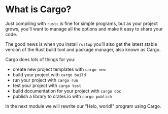 # What is Cargo?

Just compiling with `rustc` is fine for simple programs, but as your project grows, you’ll want to
manage all the options and make it easy to share your code.

The good news is when you install `rustup` you’ll also get the latest stable version of the Rust
build tool and package manager, also known as Cargo.

Cargo does lots of things for you:

-   create new project templates with `cargo new`
-   build your project with `cargo build`
-   run your project with `cargo run`
-   test your project with `cargo test`
-   build documentation for your project with `cargo doc`
-   publish a library to crates.io with `cargo publish`


In the next module we will rewrite our "Helo, world!" program using Cargo.
